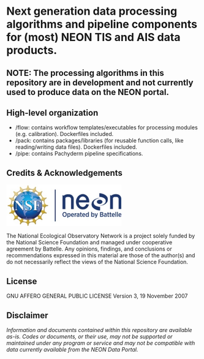 #	Next generation data processing algorithms and pipeline components for (most) NEON TIS and AIS data products.

##  NOTE: The processing algorithms in this repository are in development and not currently used to produce data on the NEON portal. 

##  High-level organization

- /flow: contains workflow templates/executables for processing modules (e.g. calibration). Dockerfiles included.
- /pack: contains packages/libraries (for reusable function calls, like reading/writing data files). Dockerfiles included. 
- /pipe: contains Pachyderm pipeline specifications. 


## Credits & Acknowledgements


<!-- HTML tags to produce image, resize, add hyperlink. -->
<!-- ONLY WORKS WITH HTML or GITHUB documents -->
<a href="http://www.neonscience.org/">
<img src="logo.jpg" width="300px" />
</a>

<!-- Acknowledgements text -->
The National Ecological Observatory Network is a project solely funded by the National Science Foundation and managed under cooperative agreement by Battelle. Any opinions, findings, and conclusions or recommendations expressed in this material are those of the author(s) and do not necessarily reflect the views of the National Science Foundation.


<!-- ****** License ****** -->
## License
GNU AFFERO GENERAL PUBLIC LICENSE Version 3, 19 November 2007



<!-- ****** Disclaimer ****** -->
## Disclaimer
*Information and documents contained within this repository are available as-is. Codes or documents, or their use, may not be supported or maintained under any program or service and may not be compatible with data currently available from the NEON Data Portal.*
